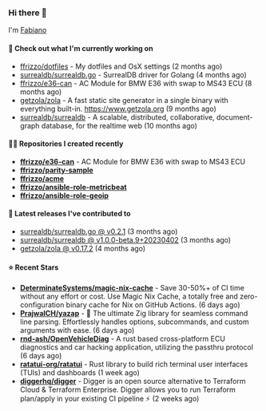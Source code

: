 ### Hi there 👋

I'm [Fabiano](https://ffrizzo.com)

#### 👷 Check out what I'm currently working on


- [ffrizzo/dotfiles](https://github.com/ffrizzo/dotfiles) - My dotfiles and OsX settings (2 months ago)
- [surrealdb/surrealdb.go](https://github.com/surrealdb/surrealdb.go) - SurrealDB driver for Golang (4 months ago)
- [ffrizzo/e36-can](https://github.com/ffrizzo/e36-can) - AC Module for BMW E36 with swap to MS43 ECU (8 months ago)
- [getzola/zola](https://github.com/getzola/zola) - A fast static site generator in a single binary with everything built-in. https://www.getzola.org (9 months ago)
- [surrealdb/surrealdb](https://github.com/surrealdb/surrealdb) - A scalable, distributed, collaborative, document-graph database, for the realtime web (10 months ago)

#### 👨‍💻 Repositories I created recently
- **[ffrizzo/e36-can](https://github.com/ffrizzo/e36-can)** - AC Module for BMW E36 with swap to MS43 ECU
- **[ffrizzo/parity-sample](https://github.com/ffrizzo/parity-sample)**
- **[ffrizzo/acme](https://github.com/ffrizzo/acme)**
- **[ffrizzo/ansible-role-metricbeat](https://github.com/ffrizzo/ansible-role-metricbeat)**
- **[ffrizzo/ansible-role-geoip](https://github.com/ffrizzo/ansible-role-geoip)**

#### 🚀 Latest releases I've contributed to


- [surrealdb/surrealdb.go @ v0.2.1](https://github.com/surrealdb/surrealdb.go/releases/tag/v0.2.1) (3 months ago)
- [surrealdb/surrealdb @ v1.0.0-beta.9&#43;20230402](https://github.com/surrealdb/surrealdb/releases/tag/v1.0.0-beta.9%2B20230402) (3 months ago)
- [getzola/zola @ v0.17.2](https://github.com/getzola/zola/releases/tag/v0.17.2) (4 months ago)

#### ⭐ Recent Stars


- **[DeterminateSystems/magic-nix-cache](https://github.com/DeterminateSystems/magic-nix-cache)** - Save 30-50%&#43; of CI time without any effort or cost. Use Magic Nix Cache, a totally free and zero-configuration binary cache for Nix on GitHub Actions. (6 days ago)
- **[PrajwalCH/yazap](https://github.com/PrajwalCH/yazap)** - 🔧 The ultimate Zig library for seamless command line parsing. Effortlessly handles options, subcommands, and custom arguments with ease. (6 days ago)
- **[rnd-ash/OpenVehicleDiag](https://github.com/rnd-ash/OpenVehicleDiag)** - A rust based cross-platform ECU diagnostics and car hacking application, utilizing the passthru protocol (6 days ago)
- **[ratatui-org/ratatui](https://github.com/ratatui-org/ratatui)** - Rust library to build rich terminal user interfaces (TUIs) and dashboards (1 week ago)
- **[diggerhq/digger](https://github.com/diggerhq/digger)** - Digger is an open source alternative to Terraform Cloud &amp; Terraform Enterprise. Digger allows you to run Terraform plan/apply in your existing CI pipeline ⚡️   (2 weeks ago)
